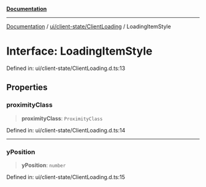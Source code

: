 [**Documentation**](../../../../index.md)

***

[Documentation](../../../../index.md) / [ui/client-state/ClientLoading](../index.md) / LoadingItemStyle

# Interface: LoadingItemStyle

Defined in: ui/client-state/ClientLoading.d.ts:13

## Properties

### proximityClass

> **proximityClass**: `ProximityClass`

Defined in: ui/client-state/ClientLoading.d.ts:14

***

### yPosition

> **yPosition**: `number`

Defined in: ui/client-state/ClientLoading.d.ts:15
